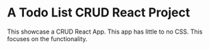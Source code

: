 # A Todo List CRUD React Project

This showcase a CRUD React App. This app has little to no CSS. This focuses on the functionality.
